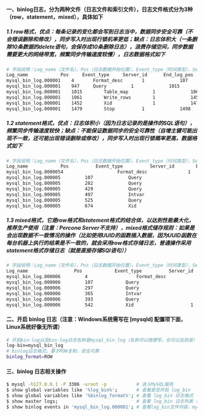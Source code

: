 #### 一、binlog日志，分为两种文件（日志文件和索引文件），日志文件格式分为3种（row，statement，mixed），具体如下
##### 1.1 row格式，优点：每条记录的变化都会写到日志当中，数据同步安全可靠（不会错误删除和修改），同步写入时出现行锁机率更低；缺点：日志体积大（一条删除10条数据的delete语句，会保存成10条删除日志），浪费存储空间，同步数据需要更大的网络带宽，频繁同步传输速度较慢），日志数据格式如下
```bash
# 字段说明：Log_name（文件名），Pos（日志数据开始位置），Event_type（时间类型），Server_id（服务器ID），End_log_pos（日志数据结束位置），Info（简要信息）
Log_name	        Pos	    Event_type	   Server_id	  End_log_pos	     Info
mysql_bin_log.000001	4	    Format_desc	      1	            107	             Server ver: 5.5.49-log, Binlog ver: 4
mysql_bin_log.000001	947	    Query	      1	            1015	     BEGIN
mysql_bin_log.000001	1015	    Table_map	      1	            1061	     table_id: 33 (test.dept)
mysql_bin_log.000001	1061	    Write_rows	      1	            1452	     table_id: 33 flags: STMT_END_F
mysql_bin_log.000001	1452	    Xid	              1	            1479	     COMMIT /* xid=35 */
mysql_bin_log.000001	1479	    Stop	      1	            1498	
```
##### 1.2 statement格式，优点：日志体积小（因为日志记录的是操作的SQL语句），频繁同步传输速度较快；缺点：不能保证数据同步的安全可靠性（自增主键可能出现不一致，还可能出现错误删除或修改），同步写入时出现行锁概率更高，数据格式如下
```bash
# 字段说明：Log_name（文件名），Pos（日志数据开始位置），Event_type（时间类型），Server_id（服务器ID），End_log_pos（日志数据结束位置），Info（实际操作的SQL语句）
Log_name	        Pos	         Event_type	         Server_id	      End_log_pos	       Info
mysql_bin_log.0000054	                 Format_desc	           1	              107	           Server ver: 5.5.49-log, Binlog ver: 4
mysql_bin_log.000005	     107	         Query	                   1	              282	           use `test`; CREATE TABLE `test`.`role`  (`id` int(0) NOT NULL,`name` varchar(255) NOT NULL, PRIMARY KEY (`id`))
mysql_bin_log.000005	     282	         Query	                   1	              429	           use `test`; ALTER TABLE `test`.`role` MODIFY COLUMN `id` int(11) NOT NULL AUTO_INCREMENT FIRST
mysql_bin_log.000005	     429	         Query	                   1	              497	           BEGIN
mysql_bin_log.000005	     497	         Intvar	                   1	              525	           INSERT_ID=1
mysql_bin_log.000005	     525	         Query	                   1	              674	           use `test`; insert into role(name) values('dasda'),('dadaasd'),('wdefrf'),('oloiojfs'),('dadaasd')
mysql_bin_log.000005	     674	         Xid	                   1	              701	           COMMIT /* xid=82 */
```
##### 1.3 mixed格式，它是row格式和statement格式的结合体，以达到性能最大化，推荐生产使用（注意：Percona Server不支持），mixed格式储存规则：如果是会出现数据不一致情况的操作（比如使用UUID的函数插入数据，因为UUID函数在每台机器上执行的结果是不一致的，就会采用row格式存储日志，普通操作采用statement格式存储日志（就是直接存储SQl语句））
```bash
# 字段说明：Log_name（文件名），Pos（日志数据开始位置），Event_type（时间类型），Server_id（服务器ID），End_log_pos（日志数据结束位置），Info（实际操作的SQL语句）
Log_name	             Pos	        Event_type	        Server_id	       End_log_pos	       Info
mysql_bin_log.000006	     4	                Format_desc	            1	              107	             Server ver: 5.5.49-log, Binlog ver: 4
mysql_bin_log.000006	     107	        Query	                    1	              297	             use `test`; CREATE TABLE `test`.`user`  (`id` int(0) NOT NULL AUTO_INCREMENT,`name` varchar(255) NOT NULL,PRIMARY KEY (`id`))
mysql_bin_log.000006	     297	        Query	                    1	              365	             BEGIN
mysql_bin_log.000006	     365	        Intvar	                    1	              393	             INSERT_ID=1
mysql_bin_log.000006	     393	        Query	                    1	              542	             use `test`; insert into user(name) values('dasda'),('dadaasd'),('wdefrf'),('oloiojfs'),('dadaasd')
mysql_bin_log.000006	     542	        Xid	                    1	              569	             COMMIT /* xid=27 */
```
#### 二、开启 binlog 日志（注意：Windows系统需写在 [mysqld] 配置项下面，Linux系统好像无所谓）
```bash
# 开启bin-log以及bin-log日志名称是mysql_bin_log（名称可以随便写，也可以加目录）
log-bin=mysql_bin_log
# binlog日志格式，基于ROW复制，安全可靠
binlog_format=ROW
```

#### 三、binlog 日志相关操作
```bash
$ mysql -h127.0.0.1 -P 3306 -uroot -p           # 进入MySQL服务
$ show global variables like '%log_bin%';       # 查看是否开启 log_bin
$ show global variables like '%binlog_format%'; # 查看 log_bin 日志格式
$ show master logs;                             # 查看 log_bin 日志列表（所有log_bin日志文件）
$ show binlog events in 'mysql_bin_log.000001'; # 查看log_bin文件内容，mysql_bin_log.000001是log_bin日志文件的名称（文件名称可以通过上一条命令得到）
```


